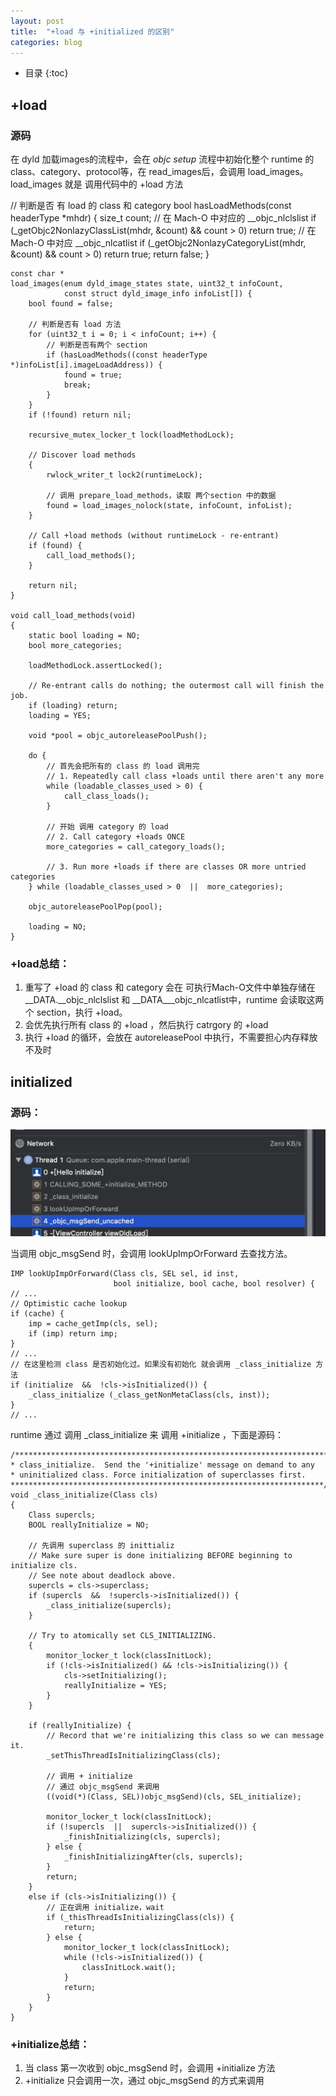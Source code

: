 ```yaml
---
layout: post
title:  "+load 与 +initialized 的区别"
categories: blog
---
```


* 目录
{:toc}

## +load

### 源码 
在 dyld 加载images的流程中，会在 *objc setup* 流程中初始化整个 runtime 的class、category、protocol等，在 read_images后，会调用 load_images。 load_images 就是 调用代码中的 +load 方法

// 判断是否 有 load 的 class 和 category
bool hasLoadMethods(const headerType *mhdr) {
    size_t count;
    // 在 Mach-O 中对应的 __objc_nlclslist 
    if (_getObjc2NonlazyClassList(mhdr, &count)  &&  count > 0) return true;
    // 在 Mach-O 中对应 __objc_nlcatlist
    if (_getObjc2NonlazyCategoryList(mhdr, &count)  &&  count > 0) return true;
    return false;
}

```
const char *
load_images(enum dyld_image_states state, uint32_t infoCount,
            const struct dyld_image_info infoList[]) {
    bool found = false;
    
    // 判断是否有 load 方法
    for (uint32_t i = 0; i < infoCount; i++) {
        // 判断是否有两个 section
        if (hasLoadMethods((const headerType *)infoList[i].imageLoadAddress)) {
            found = true;
            break;
        }
    }
    if (!found) return nil;

    recursive_mutex_locker_t lock(loadMethodLock);

    // Discover load methods
    {
        rwlock_writer_t lock2(runtimeLock);
        
        // 调用 prepare_load_methods，读取 两个section 中的数据
        found = load_images_nolock(state, infoCount, infoList);
    }

    // Call +load methods (without runtimeLock - re-entrant)
    if (found) {
        call_load_methods();
    }

    return nil;
}

void call_load_methods(void)
{
    static bool loading = NO;
    bool more_categories;

    loadMethodLock.assertLocked();

    // Re-entrant calls do nothing; the outermost call will finish the job.
    if (loading) return;
    loading = YES;

    void *pool = objc_autoreleasePoolPush();

    do {
        // 首先会把所有的 class 的 load 调用完
        // 1. Repeatedly call class +loads until there aren't any more
        while (loadable_classes_used > 0) {
            call_class_loads();
        }

        // 开始 调用 category 的 load 
        // 2. Call category +loads ONCE
        more_categories = call_category_loads();

        // 3. Run more +loads if there are classes OR more untried categories
    } while (loadable_classes_used > 0  ||  more_categories);

    objc_autoreleasePoolPop(pool);

    loading = NO;
}
```

### +load总结：
1. 重写了 +load 的 class 和 category 会在 可执行Mach-O文件中单独存储在 __DATA.__objc_nlclslist 和 __DATA___objc_nlcatlist中，runtime 会读取这两个 section，执行 +load。
2. 会优先执行所有 class 的 +load ，然后执行 catrgory 的 +load 
3. 执行 +load 的循环，会放在 autoreleasePool 中执行，不需要担心内存释放不及时


## initialized

### 源码：

![](https://raw.githubusercontent.com/quding0308/quding0308.github.io/master/res/runtime4.png)

当调用 objc_msgSend 时，会调用 lookUpImpOrForward 去查找方法。

```
IMP lookUpImpOrForward(Class cls, SEL sel, id inst, 
                       bool initialize, bool cache, bool resolver) {
// ...
// Optimistic cache lookup
if (cache) {
    imp = cache_getImp(cls, sel);
    if (imp) return imp;
}
// ...
// 在这里检测 class 是否初始化过。如果没有初始化 就会调用 _class_initialize 方法
if (initialize  &&  !cls->isInitialized()) {
    _class_initialize (_class_getNonMetaClass(cls, inst));
}
// ...
```

runtime 通过 调用 _class_initialize 来 调用 +initialize ，下面是源码：
```
/***********************************************************************
* class_initialize.  Send the '+initialize' message on demand to any
* uninitialized class. Force initialization of superclasses first.
**********************************************************************/
void _class_initialize(Class cls)
{
    Class supercls;
    BOOL reallyInitialize = NO;

    // 先调用 superclass 的 inittializ
    // Make sure super is done initializing BEFORE beginning to initialize cls.
    // See note about deadlock above.
    supercls = cls->superclass;
    if (supercls  &&  !supercls->isInitialized()) {
        _class_initialize(supercls);
    }
    
    // Try to atomically set CLS_INITIALIZING.
    {
        monitor_locker_t lock(classInitLock);
        if (!cls->isInitialized() && !cls->isInitializing()) {
            cls->setInitializing();
            reallyInitialize = YES;
        }
    }
    
    if (reallyInitialize) {
        // Record that we're initializing this class so we can message it.
        _setThisThreadIsInitializingClass(cls);

        // 调用 + initialize
        // 通过 objc_msgSend 来调用
        ((void(*)(Class, SEL))objc_msgSend)(cls, SEL_initialize);

        monitor_locker_t lock(classInitLock);
        if (!supercls  ||  supercls->isInitialized()) {
            _finishInitializing(cls, supercls);
        } else {
            _finishInitializingAfter(cls, supercls);
        }
        return;
    }
    else if (cls->isInitializing()) {
        // 正在调用 initialize，wait
        if (_thisThreadIsInitializingClass(cls)) {
            return;
        } else {
            monitor_locker_t lock(classInitLock);
            while (!cls->isInitialized()) {
                classInitLock.wait();
            }
            return;
        }
    }
}
```

### +initialize总结：
1. 当 class 第一次收到 objc_msgSend 时，会调用 +initialize 方法
2. +initialize 只会调用一次，通过 objc_msgSend 的方式来调用

